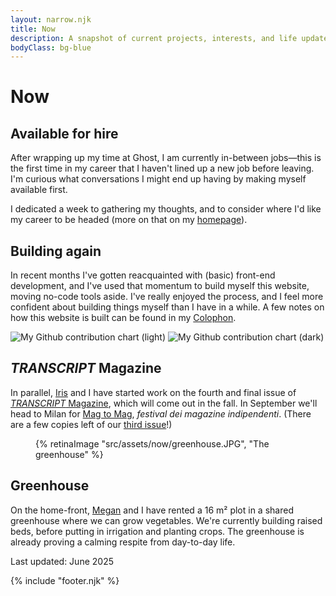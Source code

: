 ```yaml
---
layout: narrow.njk
title: Now
description: A snapshot of current projects, interests, and life updates.
bodyClass: bg-blue
---
```


# Now

## Available for hire
After wrapping up my time at Ghost, I am currently in-between jobs—this is the first time in my career that I haven't lined up a new job before leaving. I'm curious what conversations I might end up having by making myself available first. 

I dedicated a week to gathering my thoughts, and to consider where I'd like my career to be headed (more on that on my [homepage](/ "Go to my homepage")). 

## Building again
In recent months I've gotten reacquainted with (basic) front-end development, and I've used that momentum to build myself this website, moving no-code tools aside. I've really enjoyed the process, and I feel more confident about building things myself than I have in a while. A few notes on how this website is built can be found in my [Colophon](/colophon "Colophon").

<img src="https://ghchart.rshah.org/dvdwinden" class="block dark:hidden" alt="My Github contribution chart (light)" />
<img src="https://ghchart.rshah.org/64748b/dvdwinden" class="hidden dark:block" alt="My Github contribution chart (dark)" />

## _TRANSCRIPT_ Magazine
In parallel, [Iris](http://iriscuppen.com "Iris Cuppen") and I have started work on the fourth and final issue of [_TRANSCRIPT_ Magazine](http://transcriptmag.com "TRANSCRIPT Magazine"), which will come out in the fall. In September we'll head to Milan for [Mag to Mag](https://magtomag.com/en "Mag to Mag festival"), _festival dei magazine indipendenti_. (There are a few copies left of our [third issue](http://transcriptmag.store/issue-three "TRANSCRIPT Magazine: issue three")!)


<figure>
{% retinaImage "src/assets/now/greenhouse.JPG", "The greenhouse" %}
</figure>

## Greenhouse
On the home-front, [Megan](https://x.com/megantronic "My partner, Megan") and I have rented a 16 m² plot in a shared greenhouse where we can grow vegetables. We're currently building raised beds, before putting in irrigation and planting crops. The greenhouse is already proving a calming respite from day-to-day life.

<span class="font-sans text-sm font-medium uppercase tracking-widest text-black/50 dark:text-white/50">Last updated: June 2025</span>

{% include "footer.njk" %}